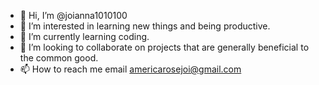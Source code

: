 - 👋 Hi, I’m @joianna1010100
- 👀 I’m interested in learning new things and being productive.
- 🌱 I’m currently learning coding.
- 💞️ I’m looking to collaborate on projects that are generally beneficial to the common good. 
- 📫 How to reach me email americarosejoi@gmail.com 

<!---
americarosejoianna/americarosejoianna is a ✨ special ✨ repository because its `README.md` (this file) appears on your GitHub profile.
You can click the Preview link to take a look at your changes.
--->
